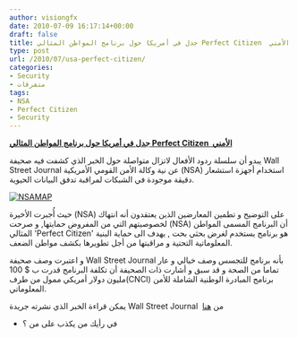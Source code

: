 ```yaml
---
author: visiongfx
date: 2010-07-09 16:17:14+00:00
draft: false
title: جدل في أمريكا حول برنامج المواطن المثالي Perfect Citizen  الأمني
type: post
url: /2010/07/usa-perfect-citizen/
categories:
- Security
- متفرقات
tags:
- NSA
- Perfect Citizen
- Security
---
```


**[جدل في أمريكا حول برنامج المواطن المثالي Perfect Citizen  الأمني](http://www.it-scoop.com/2010/07/usa-perfect-citizen/)**




يبدو أن سلسلة ردود الأفعال لاتزال متواصلة حول الخبر الذي كشفت فيه صحيفة Wall Street Journal  عن نية وكالة الأمن القومي الأمريكية (NSA) استخدام أجهزة استشعار دقيقة موجودة في الشبكات لمراقبة تدفق البيانات الحيوية.


[![NSAMAP](http://lawanddisorder.org/wp-content/uploads/2006/09/nsamap.gif)
](http://www.it-scoop.com/2010/07/usa-perfect-citizen/)

حيث أُجبرت الأخيرة (NSA) على التوضيح و تطمين المعارضين الذين يعتقدون أنه انتهاك لخصوصيتهم التي من المفروض حمايتها, و صرحت (NSA)  أن البرنامج المسمى المواطن المثالي  'Perfect Citizen'  هو برنامج يستخدم لغرض بحثي بحت , يهدف الى حماية البنية المعلوماتية التحتية و مراقبتها من أجل تطويرها بكشف مواطن الضعف.

و  اعتبرت وصف صحيفة Wall Street Journal  بأنه برنامج للتجسس وصف خيالي و عار تماما من الصحة و قد سبق و أشارت ذات الصحيفة أن تكلفة البرنامج قدرت ب $ 100 مليون دولار أمريكي ممول من طرف(CNCI) برنامج المبادرة الوطنية الشاملة للأمن المعلوماتي.

يمكن قراءة الخبر الذي نشرته جريدة Wall Street Journal  من [هنا](http://online.wsj.com/article/SB10001424052748704545004575352983850463108.html)
- في رأيك من يكذب على من ؟

